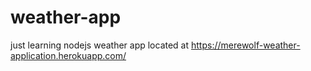 # weather-app
just learning nodejs
weather app located at https://merewolf-weather-application.herokuapp.com/
